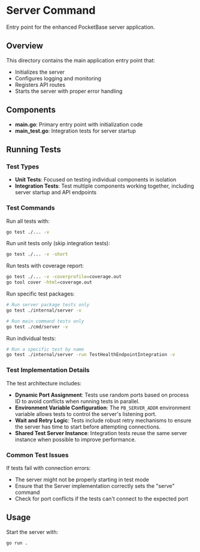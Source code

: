 # Server Command

Entry point for the enhanced PocketBase server application.

## Overview

This directory contains the main application entry point that:
- Initializes the server
- Configures logging and monitoring
- Registers API routes
- Starts the server with proper error handling

## Components

- **main.go**: Primary entry point with initialization code
- **main_test.go**: Integration tests for server startup

## Running Tests

### Test Types

- **Unit Tests**: Focused on testing individual components in isolation
- **Integration Tests**: Test multiple components working together, including server startup and API endpoints

### Test Commands

Run all tests with:

```bash
go test ./... -v
```

Run unit tests only (skip integration tests):

```bash
go test ./... -v -short
```

Run tests with coverage report:

```bash
go test ./... -v -coverprofile=coverage.out
go tool cover -html=coverage.out
```

Run specific test packages:

```bash
# Run server package tests only
go test ./internal/server -v

# Run main command tests only
go test ./cmd/server -v
```

Run individual tests:

```bash
# Run a specific test by name
go test ./internal/server -run TestHealthEndpointIntegration -v
```

### Test Implementation Details

The test architecture includes:

- **Dynamic Port Assignment**: Tests use random ports based on process ID to avoid conflicts when running tests in parallel.
- **Environment Variable Configuration**: The `PB_SERVER_ADDR` environment variable allows tests to control the server's listening port.
- **Wait and Retry Logic**: Tests include robust retry mechanisms to ensure the server has time to start before attempting connections.
- **Shared Test Server Instance**: Integration tests reuse the same server instance when possible to improve performance.

### Common Test Issues

If tests fail with connection errors:
- The server might not be properly starting in test mode
- Ensure that the Server implementation correctly sets the "serve" command
- Check for port conflicts if the tests can't connect to the expected port

## Usage

Start the server with:

```bash
go run .
``` 
